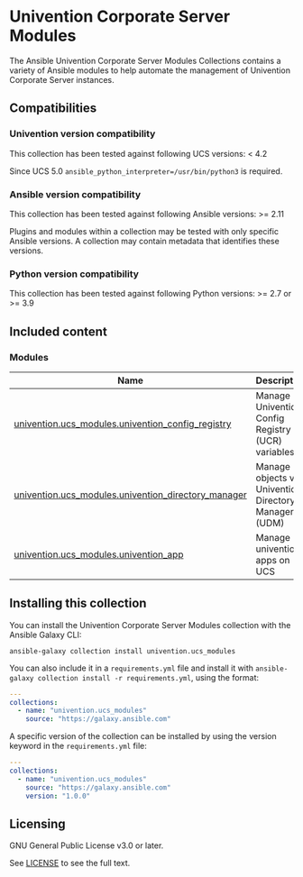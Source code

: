 # Univention Corporate Server Modules

The Ansible Univention Corporate Server Modules Collections contains a variety of Ansible modules to help automate the
management of Univention Corporate Server instances.

## Compatibilities

### Univention version compatibility

This collection has been tested against following UCS versions: < 4.2

Since UCS 5.0 `ansible_python_interpreter=/usr/bin/python3` is required.

### Ansible version compatibility

This collection has been tested against following Ansible versions: >= 2.11

Plugins and modules within a collection may be tested with only specific Ansible versions. A collection may contain
metadata that identifies these versions.

### Python version compatibility

This collection has been tested against following Python versions: >= 2.7 or >= 3.9

## Included content

### Modules
Name | Description
--- | ---
[univention.ucs_modules.univention_config_registry](https://github.com/univention/ansible-modules/blob/main/plugins/modules/univention_config_registry.py)|Manage Univention Config Registry (UCR) variables
[univention.ucs_modules.univention_directory_manager](https://github.com/univention/ansible-modules/blob/main/plugins/modules/univention_directory_manager.py)|Manage objects via Univention Directory Manager (UDM)
[univention.ucs_modules.univention_app](https://github.com/univention/ansible-modules/blob/main/plugins/modules/univention_app.py)|Manage univention apps on UCS

## Installing this collection

You can install the Univention Corporate Server Modules collection with the Ansible Galaxy CLI:

```shell
ansible-galaxy collection install univention.ucs_modules
```

You can also include it in a `requirements.yml` file and install it with `ansible-galaxy collection install -r requirements.yml`, using the format:

```yaml
---
collections:
  - name: "univention.ucs_modules"
    source: "https://galaxy.ansible.com"
```

A specific version of the collection can be installed by using the version keyword in the `requirements.yml` file:

```yaml
---
collections:
  - name: "univention.ucs_modules"
    source: "https://galaxy.ansible.com"
    version: "1.0.0"
```

## Licensing

GNU General Public License v3.0 or later.

See [LICENSE](https://www.gnu.org/licenses/gpl-3.0.txt) to see the full text.
